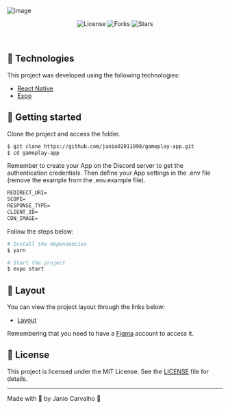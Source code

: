 ![image](https://github.com/janio02011998/gameplay/assets/39311457/204f1db4-5246-456c-afaa-693673352c9b)<p align="center">
</p>

<p align="center">
  <img  src="https://img.shields.io/static/v1?label=license&message=MIT&color=991f36&labelColor=0D133D" alt="License">
  
  <img src="https://img.shields.io/github/forks/birobirobiro/nlw-06-gameplay?label=forks&message=MIT&color=991f36&labelColor=0D133D" alt="Forks">     

  <img src="https://img.shields.io/github/stars/birobirobiro/nlw-06-gameplay?label=stars&message=MIT&color=991f36&labelColor=0D133D" alt="Stars">
</p>

<br>

## 🧪 Technologies

This project was developed using the following technologies:
 
- [React Native](https://reactnative.dev/)
- [Expo](https://expo.io/)

## 🚀 Getting started

Clone the project and access the folder.

```bash
$ git clone https://github.com/janio02011998/gameplay-app.git
$ cd gameplay-app
```

Remember to create your App on the Discord server to get the authentication credentials. Then define your App settings in the .env file (remove the example from the .env.example file).
 
 ```cl
REDIRECT_URI=
SCOPE=
RESPONSE_TYPE=
CLIENT_ID=
CDN_IMAGE=
```

Follow the steps below:
```bash
# Install the dependencies
$ yarn

# Start the project
$ expo start
```

## 🔖 Layout

You can view the project layout through the links below:

- [Layout](https://www.figma.com/file/0kv33XYjvOgvKGKHBaiR07/GamePlay-NLW-Together/duplicate) 

Remembering that you need to have a [Figma](http://figma.com/) account to access it.

## 📝 License

This project is licensed under the MIT License. See the [LICENSE](LICENSE.md) file for details.

---

Made with 💜 by Janio Carvalho 👋
